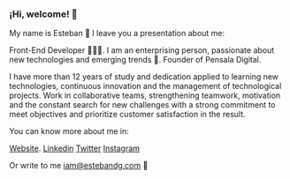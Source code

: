 ### ¡Hi, welcome! 👋


My name is Esteban 💪 I leave you a presentation about me:

Front-End Developer 👨🏻‍💻. I am an enterprising person, passionate about new technologies and emerging trends 🚀. Founder of Pensala Digital.

I have more than 12 years of study and dedication applied to learning new technologies, continuous innovation and the management of technological projects. 
Work in collaborative teams, strengthening teamwork, motivation and the constant search for new challenges with a strong commitment to meet objectives and prioritize customer satisfaction in the result.

You can know more about me in:

[Website](https://www.estebandg.com).
[Linkedin](https://www.linkedin.com/in/edegenaro)
[Twitter](https://twitter.com/SoyEstebanDG)
[Instagram](https://www.instagram.com/ehdegenaro)

Or write to me iam@estebandg.com 💬 
